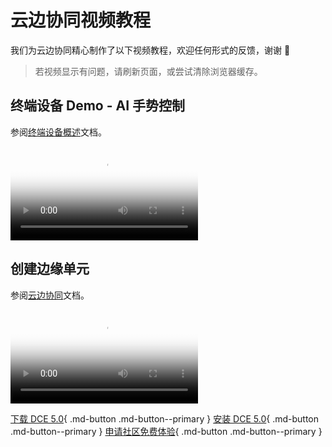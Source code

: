 # 云边协同视频教程

我们为云边协同精心制作了以下视频教程，欢迎任何形式的反馈，谢谢 🙏

> 若视频显示有问题，请刷新页面，或尝试清除浏览器缓存。

## 终端设备 Demo - AI 手势控制

参阅[终端设备概述](../kant/intro/index.md)文档。

<div class="responsive-video-container">
<video controls src="https://harbor-test2.cn-sh2.ufileos.com/docs/videos/ai-gest.mp4" preload="metadata" poster="images/ai-gesture.jpg"></video>
</div>

## 创建边缘单元

参阅[云边协同](../kant/intro/index.md)文档。

<div class="responsive-video-container">
<video controls src="https://harbor-test2.cn-sh2.ufileos.com/docs/videos/edge-unit.mp4" preload="metadata" poster="images/edge-unit.jpg"></video>
</div>

[下载 DCE 5.0](../download/index.md){ .md-button .md-button--primary }
[安装 DCE 5.0](../install/index.md){ .md-button .md-button--primary }
[申请社区免费体验](../dce/license0.md){ .md-button .md-button--primary }